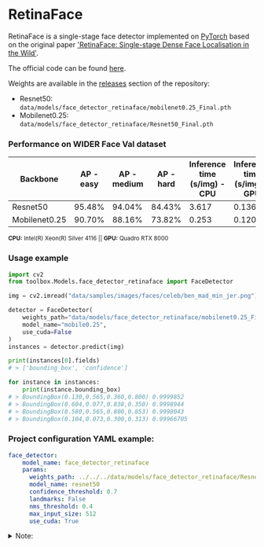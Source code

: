 # RetinaFace

RetinaFace is a single-stage face detector implemented on [PyTorch](https://pytorch.org/) based on the original paper ['RetinaFace: Single-stage Dense Face Localisation in the Wild'](https://arxiv.org/abs/1905.00641).

The official code can be found [here](https://github.com/biubug6/Pytorch_Retinaface).

Weights are available in the [releases](https://github.com/CommuniCityProject/communicity_toolbox/releases) section of the repository:
- Resnet50: ``data/models/face_detector_retinaface/mobilenet0.25_Final.pth``
- Mobilenet0.25: ``data/models/face_detector_retinaface/Resnet50_Final.pth``

### Performance on WIDER Face Val dataset

| Backbone | AP - easy | AP - medium | AP - hard | Inference time (s/img) - CPU | Inference time (s/img) - GPU|
|-|-|-|-|-|-|
| Resnet50 | 95.48% |94.04% | 84.43% | 3.617 | 0.136 |
| Mobilenet0.25 | 90.70% | 88.16% | 73.82% | 0.253 | 0.120 |

<sup>**CPU:** Intel(R) Xeon(R) Silver 4116 || **GPU:** Quadro RTX 8000</sup>

### Usage example

```python
import cv2
from toolbox.Models.face_detector_retinaface import FaceDetector

img = cv2.imread("data/samples/images/faces/celeb/ben_mad_min_jer.png")

detector = FaceDetector(
    weights_path="data/models/face_detector_retinaface/mobilenet0.25_Final.pth", 
    model_name="mobile0.25",
    use_cuda=False
)
instances = detector.predict(img)

print(instances[0].fields)
# > ['bounding_box', 'confidence']

for instance in instances:
    print(instance.bounding_box)
# > BoundingBox(0.130,0.565,0.360,0.800) 0.9999852
# > BoundingBox(0.604,0.077,0.838,0.350) 0.9998944
# > BoundingBox(0.580,0.565,0.800,0.853) 0.9998043
# > BoundingBox(0.104,0.073,0.300,0.313) 0.99966705
```

### Project configuration YAML example:

```yaml
face_detector:
    model_name: face_detector_retinaface
    params:
      weights_path: ../../../data/models/face_detector_retinaface/Resnet50_Final.pth
      model_name: resnet50
      confidence_threshold: 0.7
      landmarks: False
      nms_threshold: 0.4
      max_input_size: 512
      use_cuda: True
```

<details>
<summary>Note:</summary>

The model may struggle to detect large faces since it was trained with anchors ranging from 16 to 512 pixels. To address this issue, use the parameter ``max_input_size`` to scale down larger images (e.g. ``512``). It can also be used to speed up inference.
    
</details>